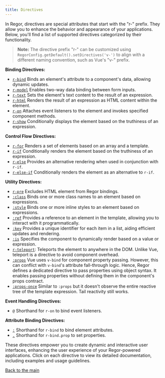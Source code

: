 ```yaml
---
title: Directives
---
```


In Regor, directives are special attributes that start with the "r-" prefix. They allow you to enhance the behavior and appearance of your applications. Below, you'll find a list of supported directives categorized by their functionality.

> **Note:** The directive prefix "r-" can be customized using `RegorConfig.getDefault().setDirectives('v-')` to align with a different naming convention, such as Vue's "v-" prefix.

**Binding Directives:**

- [`r-bind`](r-bind.md) Binds an element's attribute to a component's data, allowing dynamic updates.
- [`r-model`](r-model.md) Enables two-way data binding between form inputs.
- [`r-text`](r-text.md) Sets the element's text content to the result of an expression.
- [`r-html`](r-html.md) Renders the result of an expression as HTML content within the element.
- [`r-on`](r-on.md) Attaches event listeners to the element and invokes specified component methods.
- [`r-show`](r-show.md) Conditionally displays the element based on the truthiness of an expression.

**Control Flow Directives:**

- [`r-for`](r-for.md) Renders a set of elements based on an array and a template.
- [`r-if`](r-if.md) Conditionally renders the element based on the truthiness of an expression.
- [`r-else`](r-if.md) Provides an alternative rendering when used in conjunction with `r-if`.
- [`r-else-if`](r-if.md) Conditionally renders the element as an alternative to `r-if`.

**Utility Directives:**

- [`r-pre`](r-pre.md) Excludes HTML element from Regor bindings.
- [`:class`](class.md) Binds one or more class names to an element based on expressions.
- [`:style`](style.md) Binds one or more inline styles to an element based on expressions.
- [`:ref`](ref.md) Provides a reference to an element in the template, allowing you to interact with it programmatically.
- [`:key`](r-for.md) Provides a unique identifier for each item in a list, aiding efficient updates and rendering.
- [`:is`](is.md) Specifies the component to dynamically render based on a value or expression.
- [`r-teleport`](r-teleport.md): Teleports the element to anywhere in the DOM. Unlike Vue, teleport is a directive to avoid component overhead.
- [`:props`](props.md) Vue uses `v-bind` for component property passing. However, this can conflict with `v-bind`'s attribute fall-through logic. Hence, Regor defines a dedicated directive to pass properties using object syntax. It enables passing properties without defining them in the component's props contract.
- [`:props-once`](props-once.md) Similar to `:props` but it doesn't observe the entire reactive tree of the template expression. Tail reactivity still works.

**Event Handling Directives:**

- [`@`](r-on.md) Shorthand for `r-on` to bind event listeners.

**Attribute Binding Directives:**

- [`:`](r-bind.md) Shorthand for `r-bind` to bind element attributes.
- [`.`](r-bind.md) Shorthand for `r-bind.prop` to set properties.

These directives empower you to create dynamic and interactive user interfaces, enhancing the user experience of your Regor-powered applications. Click on each directive to view its detailed documentation, including examples and usage guidelines.

[Back to the main](../index.md)
